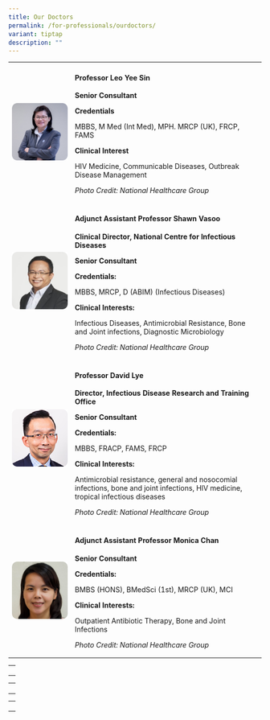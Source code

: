 ```yaml
---
title: Our Doctors
permalink: /for-professionals/ourdoctors/
variant: tiptap
description: ""
---
```

<table><tbody><tr><td rowspan="1" colspan="1"><div class="isomer-image-wrapper"><img alt="" src="/images/doctor_1.png"></div></td><td rowspan="1" colspan="1"><h4>Professor Leo Yee Sin</h4><p><strong>Senior Consultant</strong></p><p></p><p><strong>Credentials</strong></p><p>MBBS, M Med (Int Med), MPH. MRCP (UK), FRCP, FAMS</p><p></p><p><strong>Clinical Interest</strong></p><p>HIV Medicine, Communicable Diseases, Outbreak Disease Management</p><p></p><p><em>Photo Credit: National Healthcare Group</em></p></td></tr><tr><td rowspan="1" colspan="1"><div class="isomer-image-wrapper"><img alt="" src="/images/doctor_2.png"></div></td><td rowspan="1" colspan="1"><h4>Adjunct Assistant Professor Shawn Vasoo</h4><p><strong>Clinical Director, National Centre for Infectious Diseases</strong></p><p><strong>Senior Consultant</strong></p><p></p><p><strong>Credentials:</strong></p><p>MBBS, MRCP, D (ABIM) (Infectious Diseases)</p><p></p><p><strong>Clinical Interests:</strong></p><p>Infectious Diseases, Antimicrobial Resistance, Bone and Joint infections, Diagnostic Microbiology</p><p></p><p><em>Photo Credit: National Healthcare Group</em></p></td></tr><tr><td rowspan="1" colspan="1"><div class="isomer-image-wrapper"><img alt="" src="/images/doctor_3.png"></div><p></p></td><td rowspan="1" colspan="1"><h4>Professor David Lye</h4><p><strong>Director, Infectious Disease Research and Training Office</strong></p><p><strong>Senior Consultant</strong></p><p></p><p><strong>Credentials:</strong></p><p>MBBS, FRACP, FAMS, FRCP</p><p></p><p><strong>Clinical Interests:</strong></p><p>Antimicrobial resistance, general and nosocomial infections, bone and joint infections, HIV medicine, tropical infectious diseases</p><p></p><p><em>Photo Credit: National Healthcare Group</em></p></td></tr><tr><td rowspan="1" colspan="1"><div class="isomer-image-wrapper"><img alt="" src="/images/doctor_4.png"></div></td><td rowspan="1" colspan="1"><h4>Adjunct Assistant Professor Monica Chan</h4><p><strong>Senior Consultant</strong></p><p></p><p><strong>Credentials: </strong></p><p>BMBS (HONS), BMedSci (1st), MRCP (UK), MCI</p><p></p><p><strong>Clinical Interests: </strong></p><p>Outpatient Antibiotic Therapy, Bone and Joint Infections</p><p></p><p><em>Photo Credit: National Healthcare Group</em></p></td></tr></tbody></table><table><tbody><tr><td rowspan="1" colspan="1"><p></p></td></tr></tbody></table><table><tbody><tr><td rowspan="1" colspan="1"><p></p></td></tr></tbody></table><table><tbody><tr><td rowspan="1" colspan="1"><p></p></td></tr></tbody></table>